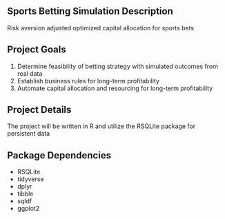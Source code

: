 ## Sports Betting Simulation Description
Risk aversion adjusted optimized capital allocation for sports bets

## Project Goals
  1. Determine feasibility of betting strategy with simulated outcomes from real data
  2. Establish business rules for long-term profitability
  3. Automate capital allocation and resourcing for long-term profitability

## Project Details
  The project will be written in R and utilize the RSQLite package for persistent data

## Package Dependencies
  - RSQLite
  - tidyverse
  - dplyr
  - tibble
  - sqldf
  - ggplot2
  
